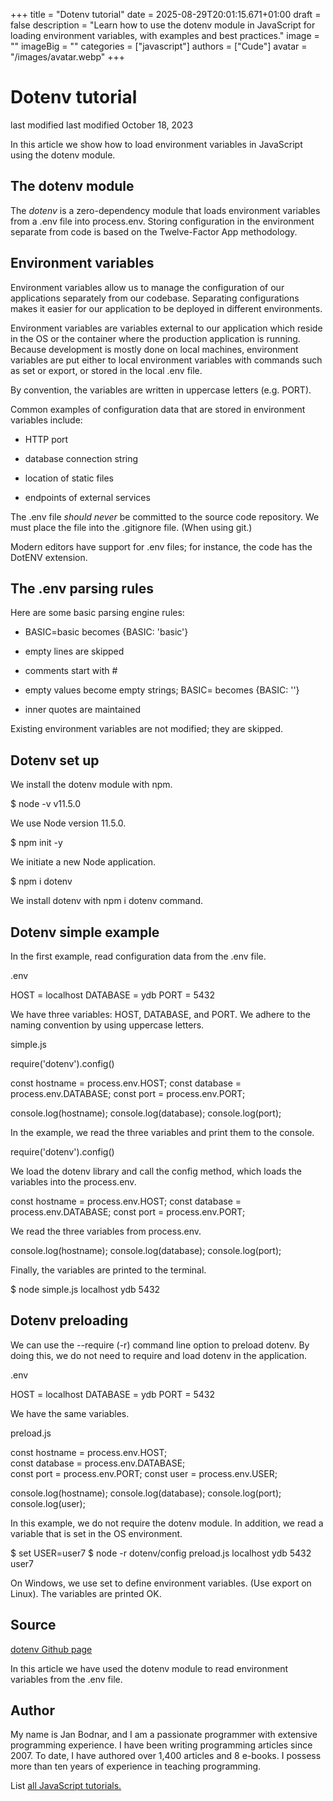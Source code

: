 +++
title = "Dotenv tutorial"
date = 2025-08-29T20:01:15.671+01:00
draft = false
description = "Learn how to use the dotenv module in JavaScript for loading environment variables, with examples and best practices."
image = ""
imageBig = ""
categories = ["javascript"]
authors = ["Cude"]
avatar = "/images/avatar.webp"
+++

# Dotenv tutorial

last modified last modified October 18, 2023

 

In this article we show how to load environment variables in JavaScript using
the dotenv module.

## The dotenv module

The *dotenv* is a zero-dependency module that loads environment
variables from a .env file into process.env.
Storing configuration in the environment separate from code is based on
the Twelve-Factor App methodology.

## Environment variables

Environment variables allow us to manage the configuration of our applications
separately from our codebase. Separating configurations makes it easier for our
application to be deployed in different environments.

Environment variables are variables external to our application which reside
in the OS or the container where the production application is running. Because
development is mostly done on local machines, environment variables are put
either to local environment variables with commands such as set
or export, or stored in the local .env file.

By convention, the variables are written in uppercase letters (e.g. PORT).

Common examples of configuration data that are stored in environment variables
include:

  - HTTP port

  - database connection string

  - location of static files

  - endpoints of external services

The .env file *should never* be committed to the source code repository. We
must place the file into the .gitignore file. (When using git.)

Modern editors have support for .env files; for instance, the code
has the DotENV extension.

## The .env parsing rules

Here are some basic parsing engine rules:

  - BASIC=basic becomes {BASIC: 'basic'}

  - empty lines are skipped

  - comments start with #

  - empty values become empty strings; BASIC= becomes {BASIC: ''}

  - inner quotes are maintained

Existing environment variables are not modified; they are skipped.

## Dotenv set up

We install the dotenv module with npm.

$ node -v
v11.5.0

We use Node version 11.5.0.

$ npm init -y

We initiate a new Node application.

$ npm i dotenv

We install dotenv with npm i dotenv command.

## Dotenv simple example

In the first example, read configuration data from the
.env file.

.env
  

HOST = localhost
DATABASE = ydb
PORT = 5432

We have three variables: HOST, DATABASE, and
PORT. We adhere to the naming convention by using uppercase
letters.

simple.js
  

require('dotenv').config()

const hostname = process.env.HOST;
const database = process.env.DATABASE;
const port = process.env.PORT;

console.log(hostname);
console.log(database);
console.log(port);

In the example, we read the three variables and print them to
the console.

require('dotenv').config()

We load the dotenv library and call the config
method, which loads the variables into the process.env.

const hostname = process.env.HOST;
const database = process.env.DATABASE;
const port = process.env.PORT;

We read the three variables from process.env.

console.log(hostname);
console.log(database);
console.log(port);

Finally, the variables are printed to the terminal.

$ node simple.js
localhost
ydb
5432

## Dotenv preloading

We can use the --require (-r) command line option to preload dotenv. 
By doing this, we do not need to require and load dotenv in the application.  

.env
  

HOST = localhost
DATABASE = ydb
PORT = 5432

We have the same variables.

preload.js
  

const hostname = process.env.HOST;  
const database = process.env.DATABASE;  
const port = process.env.PORT;
const user = process.env.USER;

console.log(hostname);
console.log(database);
console.log(port);
console.log(user);

In this example, we do not require the dotenv module. 
In addition, we read a variable that is set in the OS environment.

$ set USER=user7
$ node -r dotenv/config preload.js
localhost
ydb
5432
user7

On Windows, we use set to define environment variables. 
(Use export on Linux). The variables are printed OK. 

## Source

[dotenv Github page](https://github.com/motdotla/dotenv)

In this article we have used the dotenv module to read environment variables 
from the  .env file.

## Author

My name is Jan Bodnar, and I am a passionate programmer with extensive
programming experience. I have been writing programming articles since 2007.
To date, I have authored over 1,400 articles and 8 e-books. I possess more
than ten years of experience in teaching programming.

List [all JavaScript tutorials.](/all/#js)